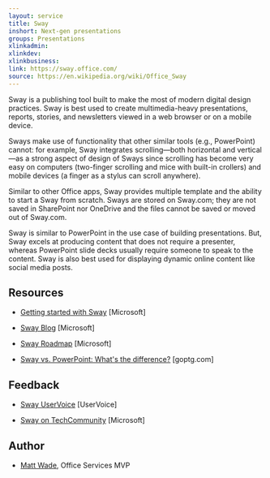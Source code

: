 ```yaml
---
layout: service
title: Sway
inshort: Next-gen presentations
groups: Presentations
xlinkadmin: 
xlinkdev:
xlinkbusiness: 
link: https://sway.office.com/
source: https://en.wikipedia.org/wiki/Office_Sway
---
```


Sway is a publishing tool built to make the most of modern digital design practices. Sway is best used to create multimedia-heavy presentations, reports, stories, and newsletters viewed in a web browser or on a mobile device.

Sways make use of functionality that other similar tools (e.g., PowerPoint) cannot: for example, Sway integrates scrolling—both horizontal and vertical—as a strong aspect of design of Sways since scrolling has become very easy on computers (two-finger scrolling and mice with built-in crollers) and mobile devices (a finger as a stylus can scroll anywhere).

Similar to other Office apps, Sway provides multiple template and the ability to start a Sway from scratch. Sways are stored on Sway.com; they are not saved in SharePoint nor OneDrive and the files cannot be saved or moved out of Sway.com.

Sway is similar to PowerPoint in the use case of building presentations. But, Sway excels at producing content that does not require a presenter, whereas PowerPoint slide decks usually require someone to speak to the content. Sway is also best used for displaying dynamic online content like social media posts.

Resources
---------

-   [Getting started with Sway](https://support.office.com/en-us/article/getting-started-with-sway-2076c468-63f4-4a89-ae5f-424796714a8a)
    \[Microsoft\]

-   [Sway Blog](https://www.google.com/url?q=https://blogs.office.com/en-us/sway/&sa=D&ust=1540147644283000&usg=AFQjCNFuexkBCmrvOzbI_DEDRp6MWZOCCg)
    \[Microsoft\]

-   [Sway Roadmap](https://www.google.com/url?q=https://products.office.com/en-us/business/office-365-roadmap?filters%3Dsway&sa=D&ust=1540147644283000&usg=AFQjCNHefLnIOGLF11zK8iYdLd3-F6iEDQ)
    \[Microsoft\]

-   [Sway vs. PowerPoint: What's the difference?](http://blog.goptg.com/sway-vs-powerpoint-whats-the-difference)
    \[goptg.com\]

Feedback
---------

-   [Sway UserVoice](https://www.google.com/url?q=https://sway.uservoice.com/forums/264674-sway&sa=D&ust=1540147644283000&usg=AFQjCNHKZkwmUZbFEweIy2IvQ-ZBVQ5Upw)
    \[UserVoice\]
    
-   [Sway on TechCommunity](https://www.google.com/url?q=https://techcommunity.microsoft.com/t5/Sway/ct-p/Sway&sa=D&ust=1540147644283000&usg=AFQjCNFdWuBZH1Rr1sYQnQ-lfZw7_dhDcQ)
    \[Microsoft\]
    
Author
---------

-   [Matt Wade](https://www.linkedin.com/in/thatmattwade/), Office Services MVP